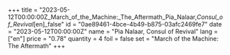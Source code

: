 +++
title = "2023-05-12T00:00:00Z_March_of_the_Machine:_The_Aftermath_Pia_Nalaar,_Consul_of_Revival_[en]_false"
id = "0ae89461-4bce-4b49-b875-03afc2469fe7"
date = "2023-05-12T00:00:00Z"
name = "Pia Nalaar, Consul of Revival"
lang = ["en"]
price = "0.78"
quantity = 4
foil = false
set = "March of the Machine: The Aftermath"
+++
